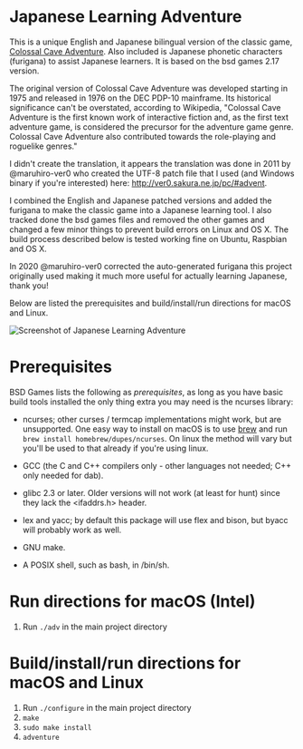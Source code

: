 # Japanese Learning Adventure
This is a unique English and Japanese bilingual version of the classic game, [Colossal Cave Adventure](https://en.wikipedia.org/wiki/Colossal_Cave_Adventure). Also included is Japanese phonetic characters (furigana) to assist Japanese learners. It is based on the bsd games 2.17 version.

The original version of Colossal Cave Adventure was developed starting in 1975 and released in 1976 on the DEC PDP-10 mainframe. Its historical significance can't be overstated, according to Wikipedia, "Colossal Cave Adventure is the first known work of interactive fiction and, as the first text adventure game, is considered the precursor for the adventure game genre. Colossal Cave Adventure also contributed towards the role-playing and roguelike genres."

I didn't create the translation, it appears the translation was done in 2011 by @maruhiro-ver0 who created the UTF-8 patch file that I used (and Windows binary if you're interested) here: http://ver0.sakura.ne.jp/pc/#advent.

I combined the English and Japanese patched versions and added the furigana to make the classic game into a Japanese learning tool. I also tracked done the bsd games files and removed the other games and changed a few minor things to prevent build errors on Linux and OS X. The build process described below is tested working fine on Ubuntu, Raspbian and OS X.

In 2020 @maruhiro-ver0 corrected the auto-generated furigana this project originally used making it much more useful for actually learning Japanese, thank you!

Below are listed the prerequisites and build/install/run directions for macOS and Linux.

![Screenshot of Japanese Learning Adventure](https://user-images.githubusercontent.com/1679408/88465555-f4a9b880-cefe-11ea-9cff-87e6620c4e5a.png)

# Prerequisites

BSD Games lists the following as *prerequisites*, as long as you have basic build tools installed the only thing extra you may need is the ncurses library:

* ncurses; other curses / termcap implementations might work, but are
  unsupported. One easy way to install on macOS is to use [brew](https://brew.sh/) and run ```brew install homebrew/dupes/ncurses```. On linux the method will vary but you'll be used to that already if you're using linux.

* GCC (the C and C++ compilers only - other languages not needed; C++
  only needed for dab).

* glibc 2.3 or later.  Older versions will not work (at least for
  hunt) since they lack the <ifaddrs.h> header.

* lex and yacc; by default this package will use flex and bison, but
  byacc will probably work as well.

* GNU make.

* A POSIX shell, such as bash, in /bin/sh.

# Run directions for macOS (Intel)
1. Run ```./adv``` in the main project directory

# Build/install/run directions for macOS and Linux
1. Run ```./configure``` in the main project directory
2. ```make```
3. ```sudo make install```
4. ```adventure```
